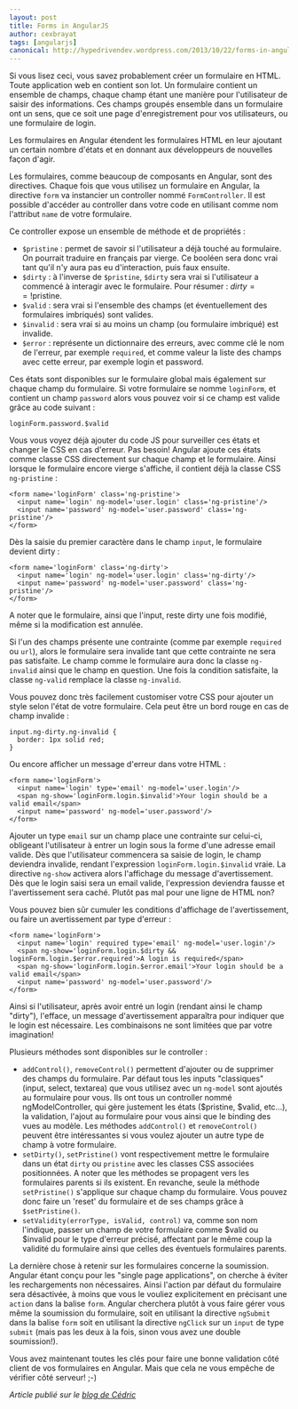 ```yaml
---
layout: post
title: Forms in AngularJS
author: cexbrayat
tags: [angularjs]
canonical: http://hypedrivendev.wordpress.com/2013/10/22/forms-in-angular
---
```

Si vous lisez ceci, vous savez probablement créer un formulaire en HTML. Toute application web en contient son lot. Un formulaire contient un ensemble de champs, chaque champ étant une manière pour l'utilisateur de saisir des informations. Ces champs groupés ensemble dans un formulaire ont un sens, que ce soit une page d'enregistrement pour vos utilisateurs, ou une formulaire de login.

Les formulaires en Angular étendent les formulaires HTML en leur ajoutant un certain nombre d'états et en donnant aux développeurs de nouvelles façon d'agir.

Les formulaires, comme beaucoup de composants en Angular, sont des directives. Chaque fois que vous utilisez un formulaire en Angular, la directive `form` va instancier un controller nommé `FormController`. Il est possible d'accéder au controller dans votre code en utilisant comme nom l'attribut `name` de votre formulaire.

Ce controller expose un ensemble de méthode et de propriétés :
- `$pristine` : permet de savoir si l'utilisateur a déjà touché au formulaire. On pourrait traduire en français par vierge. Ce booléen sera donc vrai tant qu'il n'y aura pas eu d'interaction, puis faux ensuite.
- `$dirty` : à l'inverse de `$pristine`, `$dirty` sera vrai si l'utilisateur a commencé à interagir avec le formulaire. Pour résumer : $dirty == !$pristine.
- `$valid` : sera vrai si l'ensemble des champs (et éventuellement des formulaires imbriqués) sont valides.
- `$invalid` : sera vrai si au moins un champ (ou formulaire imbriqué) est invalide.
- `$error` : représente un dictionnaire des erreurs, avec comme clé le nom de l'erreur, par exemple `required`, et comme valeur la liste des champs avec cette erreur, par exemple login et password.

Ces états sont disponibles sur le formulaire global mais également sur chaque champ du formulaire. Si votre formulaire se nomme `loginForm`, et contient un champ `password` alors vous pouvez voir si ce champ est valide grâce au code suivant :

    loginForm.password.$valid

Vous vous voyez déjà ajouter du code JS pour surveiller ces états et changer le CSS en cas d'erreur. Pas besoin! Angular ajoute ces états comme classe CSS directement sur chaque champ et le formulaire. Ainsi lorsque le formulaire encore vierge s'affiche, il contient déjà la classe CSS `ng-pristine` :

    <form name='loginForm' class='ng-pristine'>
      <input name='login' ng-model='user.login' class='ng-pristine'/>
      <input name='password' ng-model='user.password' class='ng-pristine'/>
    </form>

Dès la saisie du premier caractère dans le champ `input`, le formulaire devient dirty :

    <form name='loginForm' class='ng-dirty'>
      <input name='login' ng-model='user.login' class='ng-dirty'/>
      <input name='password' ng-model='user.password' class='ng-pristine'/>
    </form>

A noter que le formulaire, ainsi que l'input, reste dirty une fois modifié, même si la modification est annulée.

Si l'un des champs présente une contrainte (comme par exemple `required` ou `url`), alors le formulaire sera invalide tant que cette contrainte ne sera pas satisfaite. Le champ comme le formulaire aura donc la classe `ng-invalid` ainsi que le champ en question. Une fois la condition satisfaite, la classe `ng-valid` remplace la classe `ng-invalid`.

Vous pouvez donc très facilement customiser votre CSS pour ajouter un style selon l'état de votre formulaire. Cela peut être un bord rouge en cas de champ invalide :

    input.ng-dirty.ng-invalid {
      border: 1px solid red;
    }

Ou encore afficher un message d'erreur dans votre HTML :

    <form name='loginForm'>
      <input name='login' type='email' ng-model='user.login'/>
      <span ng-show='loginForm.login.$invalid'>Your login should be a valid email</span>
      <input name='password' ng-model='user.password'/>
    </form>

Ajouter un type `email` sur un champ place une contrainte sur celui-ci, obligeant l'utilisateur à entrer un login sous la forme d'une adresse email valide. Dès que l'utilisateur commencera sa saisie de login, le champ deviendra invalide, rendant l'expression `loginForm.login.$invalid` vraie. La directive `ng-show` activera alors l'affichage du message d'avertissement. Dès que le login saisi sera un email valide, l'expression deviendra fausse et l'avertissement sera caché. Plutôt pas mal pour une ligne de HTML non?

Vous pouvez bien sûr cumuler les conditions d'affichage de l'avertissement, ou faire un avertissement par type d'erreur :

    <form name='loginForm'>
      <input name='login' required type='email' ng-model='user.login'/>
      <span ng-show='loginForm.login.$dirty && loginForm.login.$error.required'>A login is required</span>
      <span ng-show='loginForm.login.$error.email'>Your login should be a valid email</span>
      <input name='password' ng-model='user.password'/>
    </form>

Ainsi si l'utilisateur, après avoir entré un login (rendant ainsi le champ "dirty"), l'efface, un message d'avertissement apparaîtra pour indiquer que le login est nécessaire. Les combinaisons ne sont limitées que par votre imagination!

Plusieurs méthodes sont disponibles sur le controller :
- `addControl()`, `removeControl()` permettent d'ajouter ou de supprimer des champs du formulaire. Par défaut tous les inputs "classiques" (input, select, textarea) que vous utilisez avec un `ng-model` sont ajoutés au formulaire pour vous. Ils ont tous un controller nommé ngModelController, qui gère justement les états ($pristine, $valid, etc...), la validation, l'ajout au formulaire pour vous ainsi que le binding des vues au modèle. Les méthodes `addControl()` et `removeControl()` peuvent être intéressantes si vous voulez ajouter un autre type de champ à votre formulaire.
- `setDirty()`, `setPristine()` vont respectivement mettre le formulaire dans un état `dirty` ou `pristine` avec les classes CSS associées positionnées. A noter que les méthodes se propagent vers les formulaires parents si ils existent. En revanche, seule la méthode `setPristine()` s'applique sur chaque champ du formulaire. Vous pouvez donc faire un 'reset' du formulaire et de ses champs grâce à `$setPristine()`.
- `setValidity(errorType, isValid, control)` va, comme son nom l'indique, passer un champ de votre formulaire comme $valid ou $invalid pour le type d'erreur précisé, affectant par le même coup la validité du formulaire ainsi que celles des éventuels formulaires parents.

La dernière chose à retenir sur les formulaires concerne la soumission. Angular étant conçu pour les "single page applications", on cherche à éviter les rechargements non nécessaires. Ainsi l'action par défaut du formulaire sera désactivée, à moins que vous le vouliez explicitement en précisant une `action` dans la balise `form`. Angular cherchera plutôt à vous faire gérer vous même la soumission du formulaire, soit en utilisant la directive `ngSubmit` dans la balise `form` soit en utilisant la directive `ngClick` sur un `input` de type `submit` (mais pas les deux à la fois, sinon vous avez une double soumission!).

Vous avez maintenant toutes les clés pour faire une bonne validation côté client de vos formulaires en Angular. Mais que cela ne vous empêche de vérifier côté serveur! ;-)

_Article publié sur le [blog de Cédric](http://hypedrivendev.wordpress.com/2013/10/22/forms-in-angular "Article original sur le blog de Cédric Exbrayat")_